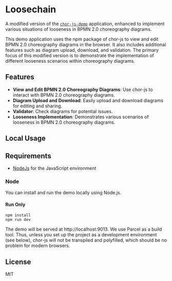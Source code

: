 # Loosechain

A modified version of the [`chor-js-demo`](https://github.com/bptlab/chor-js-demo) application, enhanced to implement various situations of looseness in BPMN 2.0 choreography diagrams.

This demo application uses the npm package of chor-js to view and edit BPMN 2.0 choreography diagrams in the browser. It also includes additional features such as diagram upload, download, and validation. The primary focus of this modified version is to demonstrate the implementation of different looseness scenarios within choreography diagrams.

## Features

- **View and Edit BPMN 2.0 Choreography Diagrams**: Use chor-js to interact with BPMN 2.0 choreography diagrams.
- **Diagram Upload and Download**: Easily upload and download diagrams for editing and sharing.
- **Validator**: Check diagrams for potential issues.
- **Looseness Implementation**: Demonstrates various scenarios of looseness in BPMN 2.0 choreography diagrams.

## Local Usage

## Requirements
- [NodeJs](https://nodejs.org/en) for the JavaScript environment

### Node

You can install and run the demo locally using Node.js.

#### Run Only

```shell
npm install
npm run dev
```

The demo will be served at http://localhost:9013. We use Parcel as a build tool. Thus, unless you set up the project as a development environment (see below), chor-js will not be transpiled and polyfilled, which should be no problem for modern browsers.

## License

MIT
